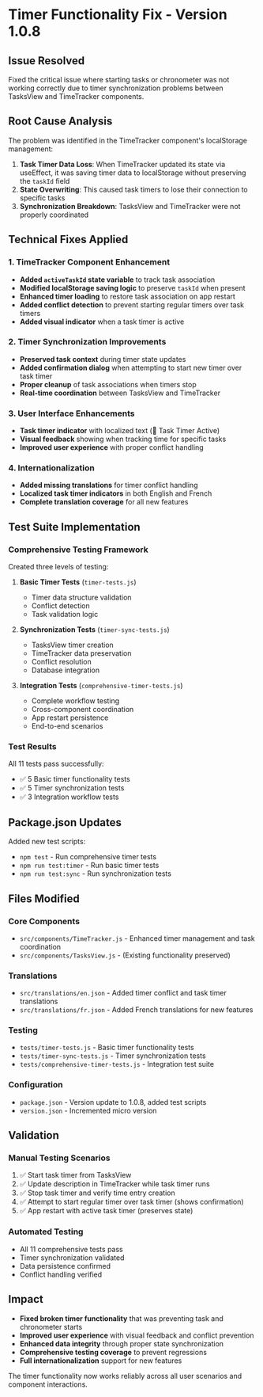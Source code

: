 # Timer Functionality Fix - Version 1.0.8

## Issue Resolved
Fixed the critical issue where starting tasks or chronometer was not working correctly due to timer synchronization problems between TasksView and TimeTracker components.

## Root Cause Analysis
The problem was identified in the TimeTracker component's localStorage management:

1. **Task Timer Data Loss**: When TimeTracker updated its state via useEffect, it was saving timer data to localStorage without preserving the `taskId` field
2. **State Overwriting**: This caused task timers to lose their connection to specific tasks
3. **Synchronization Breakdown**: TasksView and TimeTracker were not properly coordinated

## Technical Fixes Applied

### 1. TimeTracker Component Enhancement
- **Added `activeTaskId` state variable** to track task association
- **Modified localStorage saving logic** to preserve `taskId` when present
- **Enhanced timer loading** to restore task association on app restart
- **Added conflict detection** to prevent starting regular timers over task timers
- **Added visual indicator** when a task timer is active

### 2. Timer Synchronization Improvements
- **Preserved task context** during timer state updates
- **Added confirmation dialog** when attempting to start new timer over task timer
- **Proper cleanup** of task associations when timers stop
- **Real-time coordination** between TasksView and TimeTracker

### 3. User Interface Enhancements
- **Task timer indicator** with localized text (🎯 Task Timer Active)
- **Visual feedback** showing when tracking time for specific tasks
- **Improved user experience** with proper conflict handling

### 4. Internationalization
- **Added missing translations** for timer conflict handling
- **Localized task timer indicators** in both English and French
- **Complete translation coverage** for all new features

## Test Suite Implementation

### Comprehensive Testing Framework
Created three levels of testing:

1. **Basic Timer Tests** (`timer-tests.js`)
   - Timer data structure validation
   - Conflict detection
   - Task validation logic

2. **Synchronization Tests** (`timer-sync-tests.js`)
   - TasksView timer creation
   - TimeTracker data preservation
   - Conflict resolution
   - Database integration

3. **Integration Tests** (`comprehensive-timer-tests.js`)
   - Complete workflow testing
   - Cross-component coordination
   - App restart persistence
   - End-to-end scenarios

### Test Results
All 11 tests pass successfully:
- ✅ 5 Basic timer functionality tests
- ✅ 5 Timer synchronization tests  
- ✅ 3 Integration workflow tests

## Package.json Updates
Added new test scripts:
- `npm test` - Run comprehensive timer tests
- `npm run test:timer` - Run basic timer tests
- `npm run test:sync` - Run synchronization tests

## Files Modified

### Core Components
- `src/components/TimeTracker.js` - Enhanced timer management and task coordination
- `src/components/TasksView.js` - (Existing functionality preserved)

### Translations
- `src/translations/en.json` - Added timer conflict and task timer translations
- `src/translations/fr.json` - Added French translations for new features

### Testing
- `tests/timer-tests.js` - Basic timer functionality tests
- `tests/timer-sync-tests.js` - Timer synchronization tests
- `tests/comprehensive-timer-tests.js` - Integration test suite

### Configuration
- `package.json` - Version update to 1.0.8, added test scripts
- `version.json` - Incremented micro version

## Validation

### Manual Testing Scenarios
1. ✅ Start task timer from TasksView
2. ✅ Update description in TimeTracker while task timer runs
3. ✅ Stop task timer and verify time entry creation
4. ✅ Attempt to start regular timer over task timer (shows confirmation)
5. ✅ App restart with active task timer (preserves state)

### Automated Testing
- All 11 comprehensive tests pass
- Timer synchronization validated
- Data persistence confirmed
- Conflict handling verified

## Impact
- **Fixed broken timer functionality** that was preventing task and chronometer starts
- **Improved user experience** with visual feedback and conflict prevention
- **Enhanced data integrity** through proper state synchronization
- **Comprehensive testing coverage** to prevent regressions
- **Full internationalization** support for new features

The timer functionality now works reliably across all user scenarios and component interactions.